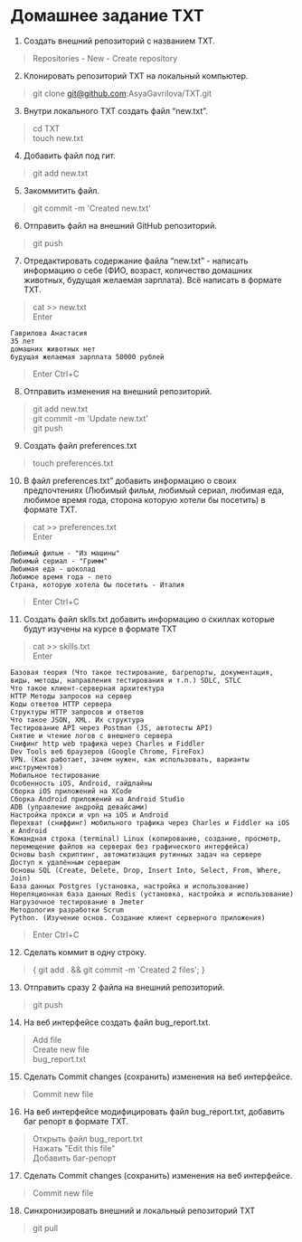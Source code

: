 # Домашнее задание TXT
 1. Создать внешний репозиторий c названием TXT.
> Repositories - New - Create repository

 2. Клонировать репозиторий TXT на локальный компьютер.
> git clone git@github.com:AsyaGavrilova/TXT.git

 3. Внутри локального TXT создать файл “new.txt”.
> cd TXT <br/>
> touch new.txt

 4. Добавить файл под гит.
> git add new.txt

 5. Закоммитить файл.
> git commit -m 'Created new.txt'

 6. Отправить файл на внешний GitHub репозиторий.
> git push

 7. Отредактировать содержание файла “new.txt” - написать информацию о себе (ФИО, возраст, количество домашних животных, будущая желаемая зарплата). Всё написать в формате TXT.
> cat >> new.txt <br/>
> Enter <br/>

    Гаврилова Анастасия
    35 лет
    домашних животных нет
    будущая желаемая зарплата 50000 рублей

> Enter
> Ctrl+C

 8. Отправить изменения на внешний репозиторий.
> git add new.txt <br/>
> git commit -m 'Update new.txt' <br/>
> git push

 9. Создать файл preferences.txt
> touch preferences.txt

 10. В файл preferences.txt” добавить информацию о своих предпочтениях (Любимый фильм, любимый сериал, любимая еда, любимое время года, сторона которую хотели бы посетить) в формате TXT.
> cat >> preferences.txt <br/>
> Enter

    Любимый фильм - "Из машины"
    Любимый сериал - "Гримм"
    Любимая еда - шоколад
    Любимое время года - лето
    Страна, которую хотела бы посетить - Италия
    
> Enter
> Ctrl+C

 11. Создать файл sklls.txt добавить информацию о скиллах которые будут изучены на курсе в формате TXT
> cat >> skills.txt <br/>
> Enter

    Базовая теория (Что такое тестирование, багрепорты, документация, виды, методы, направления тестирования и т.п.) SDLC, STLC
    Что такое клиент-серверная архитектура
    HTTP Методы запросов на сервер
    Коды ответов HTTP сервера
    Структуры HTTP запросов и ответов
    Что такое JSON, XML. Их структура
    Тестирование API через Postman (JS, автотесты API)
    Снятие и чтение логов c внешнего сервера
    Снифинг http web трафика через Charles и Fiddler
    Dev Tools веб браузеров (Google Chrome, FireFox)
    VPN. (Как работает, зачем нужен, как использовать, варианты инструментов)
    Мобильное тестирование
    Особенность iOS, Android, гайдлайны
    Сборка iOS приложений на XCode
    Сборка Android приложений на Android Studio
    ADB (управление андройд девайсами)
    Настройка прокси и vpn на iOS и Android
    Перехват (сниффинг) мобильного трафика через Charles и Fiddler на iOS и Android
    Командная строка (terminal) Linux (копирование, создание, просмотр, перемещение файлов на серверах без графического интерфейса)
    Основы bash скриптинг, автоматизация рутинных задач на сервере
    Доступ к удалённым серверам
    Основы SQL (Create, Delete, Drop, Insert Into, Select, From, Where, Join)
    База данных Postgres (установка, настройка и использование)
    Нереляционная база данных Redis (установка, настройка и использование)
    Нагрузочное тестирование в Jmeter
    Методология разработки Scrum
    Python. (Изучение основ. Создание клиент серверного приложения)
    
> Enter
> Ctrl+C

 12. Сделать коммит в одну строку.
> { git add . && git commit -m 'Created 2 files'; }

 13. Отправить сразу 2 файла на внешний репозиторий.
> git push

 14. На веб интерфейсе создать файл bug_report.txt.
> Add file <br/>
> Create new file <br/>
> bug_report.txt <br/>

 15. Сделать Commit changes (сохранить) изменения на веб интерфейсе.
> Commit new file

 16. На веб интерфейсе модифицировать файл bug_report.txt, добавить баг репорт в формате TXT.
> Открыть файл bug_report.txt <br/>
> Нажать "Edit this file" <br/>
> Добавить баг-репорт <br/>

 17. Сделать Commit changes (сохранить) изменения на веб интерфейсе.
> Commit new file

 18. Синхронизировать внешний и локальный репозиторий TXT
> git pull
